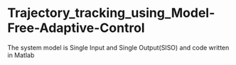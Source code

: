 # Trajectory_tracking_using_Model-Free-Adaptive-Control
The system model is Single Input and Single Output(SISO) and code written in Matlab
